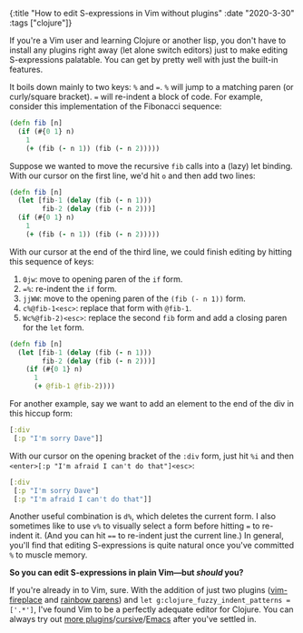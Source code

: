 {:title "How to edit S-expressions in Vim without plugins" :date "2020-3-30" :tags ["clojure"]}

If you're a Vim user and learning Clojure or another lisp, you don't have to
install any plugins right away (let alone switch editors) just to make editing
S-expressions palatable. You can get by pretty well with just the built-in
features.

It boils down mainly to two keys: `%` and `=`. `%` will jump to a matching
paren (or curly/square bracket). `=` will re-indent a block of code. For
example, consider this implementation of the Fibonacci sequence:

```clojure
(defn fib [n]
  (if (#{0 1} n)
    1
    (+ (fib (- n 1)) (fib (- n 2)))))
```

Suppose we wanted to move the recursive `fib` calls into a (lazy) let binding. With
our cursor on the first line, we'd hit `o` and then add two lines:

```clojure
(defn fib [n]
  (let [fib-1 (delay (fib (- n 1)))
        fib-2 (delay (fib (- n 2)))]
  (if (#{0 1} n)
    1
    (+ (fib (- n 1)) (fib (- n 2)))))
```
With our cursor at the end of the third line, we could finish editing by hitting this sequence of keys:

1. `0jw`: move to opening paren of the `if` form.
2. `=%`: re-indent the `if` form.
3. `jjWW`:  move to the opening paren of the `(fib (- n 1))` form.
4. `c%@fib-1<esc>`: replace that form with `@fib-1`.
5. `Wc%@fib-2)<esc>`: replace the second `fib` form and add a closing paren for the `let` form.

```clojure
(defn fib [n]
  (let [fib-1 (delay (fib (- n 1)))
        fib-2 (delay (fib (- n 2)))]
    (if (#{0 1} n)
      1
      (+ @fib-1 @fib-2))))
```
For another example, say we want to add an element to the end of the div in this hiccup form:
```clojure
[:div
 [:p "I'm sorry Dave"]]
```
With our cursor on the opening bracket of the `:div` form, just hit `%i` and then `<enter>[:p "I'm afraid I can't do that"]<esc>`:
```clojure
[:div
 [:p "I'm sorry Dave"]
 [:p "I'm afraid I can't do that"]]
```

Another useful combination is `d%`, which deletes the current form. I also
sometimes like to use `v%` to visually select a form before hitting `=` to
re-indent it. (And you can hit `==` to re-indent just the current line.) In
general, you'll find that editing S-expressions is quite natural once you've
committed `%` to muscle memory.

**So you can edit S-expressions in plain Vim&mdash;but *should* you?**

If you're already in to Vim, sure. With the addition of just two plugins
([vim-fireplace](https://github.com/tpope/vim-fireplace) and [rainbow
parens](https://github.com/luochen1990/rainbow)) and `let
g:clojure_fuzzy_indent_patterns = ['.*']`, I've found Vim to be a perfectly
adequate editor for Clojure. You can always try out [more
plugins](https://juxt.pro/blog/posts/vim-1.html)/[cursive](https://cursive-ide.com/)/[Emacs](https://blog.jeaye.com/2015/10/24/emacs-vim/)
after you've settled in.

